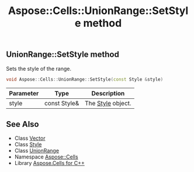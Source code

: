 ﻿---
title: Aspose::Cells::UnionRange::SetStyle method
linktitle: SetStyle
second_title: Aspose.Cells for C++ API Reference
description: 'Aspose::Cells::UnionRange::SetStyle method. Sets the style of the range in C++.'
type: docs
weight: 1800
url: /cpp/aspose.cells/unionrange/setstyle/
---
## UnionRange::SetStyle method


Sets the style of the range.

```cpp
void Aspose::Cells::UnionRange::SetStyle(const Style &style)
```


| Parameter | Type | Description |
| --- | --- | --- |
| style | const Style\& | The [Style](../../style/) object. |

## See Also

* Class [Vector](../../vector/)
* Class [Style](../../style/)
* Class [UnionRange](../)
* Namespace [Aspose::Cells](../../)
* Library [Aspose.Cells for C++](../../../)
